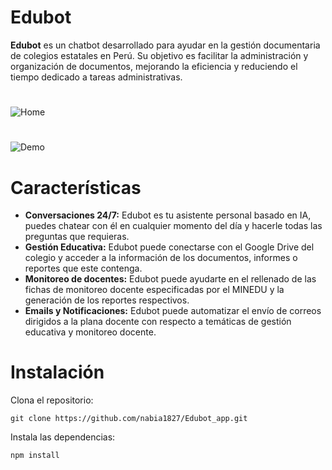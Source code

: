 # Edubot
**Edubot** es un chatbot desarrollado para ayudar en la gestión documentaria de colegios estatales en Perú. Su objetivo es facilitar la administración y organización de documentos, mejorando la eficiencia y reduciendo el tiempo dedicado a tareas administrativas.
#
![Home](https://lh3.googleusercontent.com/u/0/d/1uNVkqlUQuaF-_e7QFzfCKL977avz2f7H=w4000-h8220-iv2)
#
![Demo](https://lh3.googleusercontent.com/u/0/d/1zkP_2Eg8z8eYPIokyI97eOwklRl_xWHb=w1920-h868-iv2)

#
# Características
- **Conversaciones 24/7:** Edubot es tu asistente personal basado en IA, puedes chatear con él en cualquier momento del día y hacerle todas las preguntas que requieras.
- **Gestión Educativa:** Edubot puede conectarse con el Google Drive del colegio y acceder a la información de los documentos, informes o reportes que este contenga.
- **Monitoreo de docentes:** Edubot puede ayudarte en el rellenado de las fichas de monitoreo docente especificadas por el MINEDU y la generación de los reportes respectivos.
- **Emails y Notificaciones:** Edubot puede automatizar el envío de correos dirigidos a la plana docente con respecto a temáticas de gestión educativa y monitoreo docente.

# Instalación
Clona el repositorio:
```
git clone https://github.com/nabia1827/Edubot_app.git
```
Instala las dependencias:
```
npm install
```
